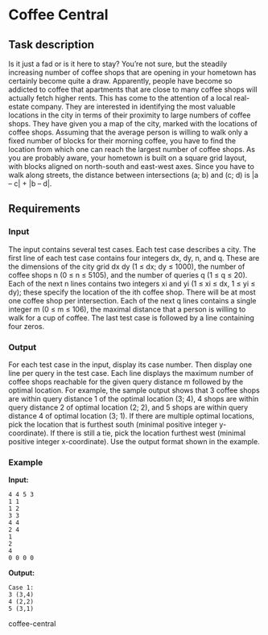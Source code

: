 # Coffee Central

## Task description
Is it just a fad or is it here to stay? You’re not sure, but the steadily increasing number of coffee shops that are opening in your hometown has certainly become quite a draw. Apparently, people have become so addicted to coffee that apartments that are close to many coffee shops will actually fetch higher rents. 
This has come to the attention of a local real-estate company. They are interested in identifying the most valuable locations in the city in terms of their proximity to large numbers of coffee shops. They have given you a map of the city, marked with the locations of coffee shops. Assuming that the average person is willing to walk only a fixed number of blocks for their morning coffee, you have to find the location from which one can reach the largest number of coffee shops. As you are probably aware, your hometown is built on a square grid layout, with blocks aligned on north-south and east-west axes. Since you have to walk along streets, the distance between intersections (a; b) and (c; d) is |a – c| + |b – d|.

## Requirements
### Input
The input contains several test cases. Each test case describes a city. The first line of each test case contains four integers dx, dy, n, and q. These are the dimensions of the city grid dx  dy (1 ≤ dx; dy ≤ 1000), the number of coffee shops n (0 ≤ n ≤ 5105), and the number of queries q (1 ≤ q ≤ 20). Each of the next n lines contains two integers xi and yi (1 ≤ xi ≤ dx, 1 ≤ yi ≤ dy); these specify the location of the ith coffee shop. There will be at most one coffee shop per intersection. Each of the next q lines contains a single integer m (0 ≤ m ≤ 106), the maximal distance that a person is willing to walk for a cup of coffee.
The last test case is followed by a line containing four zeros.

### Output
For each test case in the input, display its case number. Then display one line per query in the test case. Each line displays the maximum number of coffee shops reachable for the given query distance m followed by the optimal location. For example, the sample output shows that 3 coffee shops are within query distance 1 of the optimal location (3; 4), 4 shops are within query distance 2 of optimal location (2; 2), and 5 shops are within query distance 4 of optimal location (3; 1). If there are multiple optimal locations, pick the location that is furthest south (minimal positive integer y-coordinate). If there is still a tie, pick the location furthest west (minimal positive integer x-coordinate). Use the output format shown in the example.

### Example
**Input:**
```
4 4 5 3
1 1
1 2
3 3
4 4
2 4
1
2
4
0 0 0 0
```
**Output:**
```
Case 1:
3 (3,4)
4 (2,2)
5 (3,1)
```
coffee-central
